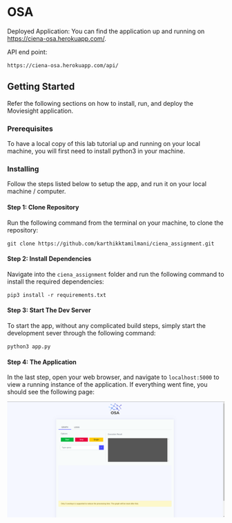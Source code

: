 # OSA

Deployed Application: You can find the application up and running on https://ciena-osa.herokuapp.com/.

API end point:

```
https://ciena-osa.herokuapp.com/api/
```

## Getting Started

Refer the following sections on how to install, run, and deploy the Moviesight application.


### Prerequisites

To have a local copy of this lab tutorial up and running on your local machine, you will first need to install python3 in your machine.

### Installing

Follow the steps listed below to setup the app, and run it on your local machine / computer.

#### Step 1: Clone Repository

Run the following command from the terminal on your machine, to clone the repository:

```
git clone https://github.com/karthikktamilmani/ciena_assignment.git
```

#### Step 2: Install Dependencies

Navigate into the `ciena_assignment` folder and run the following command to install the required dependencies:

```
pip3 install -r requirements.txt
```

#### Step 3: Start The Dev Server

To start the app, without any complicated build steps, simply start the development sever through the following command:

```
python3 app.py
```

#### Step 4: The Application

In the last step, open your web browser, and navigate to `localhost:5000` to view a running instance of the application. If everything went fine, you should see the following page:

![Image of App Running](/deployed_app.png)
